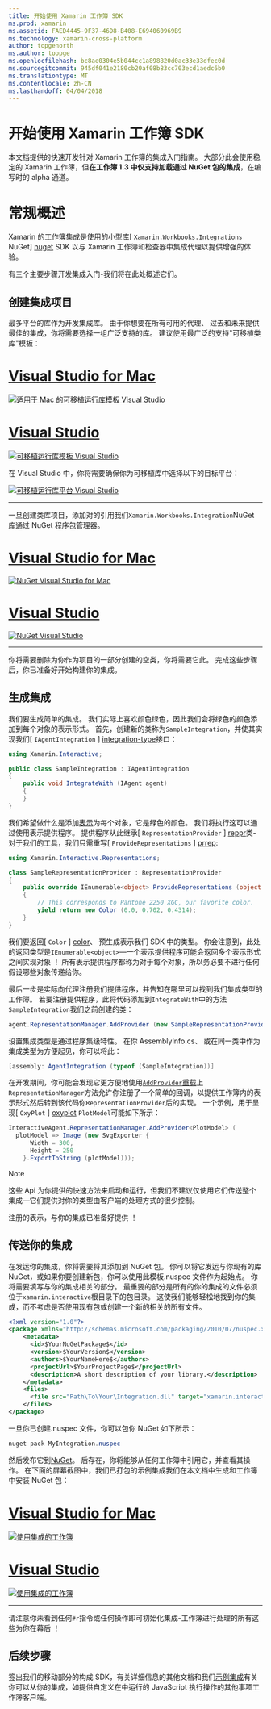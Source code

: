 ```yaml
---
title: 开始使用 Xamarin 工作簿 SDK
ms.prod: xamarin
ms.assetid: FAED4445-9F37-46D8-B408-E694060969B9
ms.technology: xamarin-cross-platform
author: topgenorth
ms.author: toopge
ms.openlocfilehash: bc8ae0304e5b044cc1a898820d0ac33e33dfec0d
ms.sourcegitcommit: 945df041e2180cb20af08b83cc703ecd1aedc6b0
ms.translationtype: MT
ms.contentlocale: zh-CN
ms.lasthandoff: 04/04/2018
---
```

# <a name="getting-started-with-the-xamarin-workbooks-sdk"></a>开始使用 Xamarin 工作簿 SDK

本文档提供的快速开发针对 Xamarin 工作簿的集成入门指南。 大部分此会使用稳定的 Xamarin 工作簿，但**在工作簿 1.3 中仅支持加载通过 NuGet 包的集成**，在编写时的 alpha 通道。

# <a name="general-overview"></a>常规概述

Xamarin 的工作簿集成是使用的小型库[ `Xamarin.Workbooks.Integrations` NuGet] [ nuget] SDK 以与 Xamarin 工作簿和检查器中集成代理以提供增强的体验。

有三个主要步骤开发集成入门-我们将在此处概述它们。

## <a name="creating-the-integration-project"></a>创建集成项目

最多平台的库作为开发集成库。 由于你想要在所有可用的代理、 过去和未来提供最佳的集成，你将需要选择一组广泛支持的库。 建议使用最广泛的支持"可移植类库"模板：

# <a name="visual-studio-for-mactabvsmac"></a>[Visual Studio for Mac](#tab/vsmac)

[![适用于 Mac 的可移植运行库模板 Visual Studio](images/xamarin-studio-pcl.png)](images/xamarin-studio-pcl.png#lightbox)

# <a name="visual-studiotabvswin"></a>[Visual Studio](#tab/vswin)

[![可移植运行库模板 Visual Studio](images/visual-studio-pcl.png)](images/visual-studio-pcl.png#lightbox)

在 Visual Studio 中，你将需要确保你为可移植库中选择以下的目标平台：

[![可移植运行库平台 Visual Studio](images/visual-studio-pcl-platforms.png)](images/visual-studio-pcl-platforms.png#lightbox)

-----

一旦创建类库项目，添加对的引用我们`Xamarin.Workbooks.Integration`NuGet 库通过 NuGet 程序包管理器。

# <a name="visual-studio-for-mactabvsmac"></a>[Visual Studio for Mac](#tab/vsmac)

[![NuGet Visual Studio for Mac](images/xamarin-studio-nuget.png)](images/xamarin-studio-nuget.png#lightbox)

# <a name="visual-studiotabvswin"></a>[Visual Studio](#tab/vswin)

[![NuGet Visual Studio](images/visual-studio-nuget.png)](images/visual-studio-nuget.png#lightbox)

-----

你将需要删除为你作为项目的一部分创建的空类，你将需要它此。 完成这些步骤后，你已准备好开始构建你的集成。

## <a name="building-an-integration"></a>生成集成

我们要生成简单的集成。 我们实际上喜欢颜色绿色，因此我们会将绿色的颜色添加到每个对象的表示形式。 首先，创建新的类称为`SampleIntegration`，并使其实现我们[ `IAgentIntegration` ] [ integration-type]接口：

```csharp
using Xamarin.Interactive;

public class SampleIntegration : IAgentIntegration
{
    public void IntegrateWith (IAgent agent)
    {
    }
}
```

我们希望做什么是添加[表示](~/tools/workbooks/sdk/representations.md)为每个对象，它是绿色的颜色。 我们将执行这可以通过使用表示提供程序。 提供程序从此继承[ `RepresentationProvider` ] [ reppr]类-对于我们的工具，我们只需重写[ `ProvideRepresentations` ] [ prrep]:

```csharp
using Xamarin.Interactive.Representations;

class SampleRepresentationProvider : RepresentationProvider
{
    public override IEnumerable<object> ProvideRepresentations (object obj)
    {
        // This corresponds to Pantone 2250 XGC, our favorite color.
        yield return new Color (0.0, 0.702, 0.4314);
    }
}
```

我们要返回[ `Color` ] [ color]、 预生成表示我们 SDK 中的类型。
你会注意到，此处的返回类型是`IEnumerable<object>`&mdash;一个表示提供程序可能会返回多个表示形式之间实现对象 ！ 所有表示提供程序都称为对于每个对象，所以务必要不进行任何假设哪些对象传递给你。

最后一步是实际向代理注册我们提供程序，并告知在哪里可以找到我们集成类型的工作簿。 若要注册提供程序，此将代码添加到`IntegrateWith`中的方法`SampleIntegration`我们之前创建的类：

```csharp
agent.RepresentationManager.AddProvider (new SampleRepresentationProvider ());
```

设置集成类型是通过程序集级特性。 在你 AssemblyInfo.cs、 或在同一类中作为集成类型为方便起见，你可以将此：

```csharp
[assembly: AgentIntegration (typeof (SampleIntegration))]
````

在开发期间，你可能会发现它更方便地使用[`AddProvider`重载][ addprovider]上`RepresentationManager`方法允许你注册了一个简单的回调，以提供工作簿内的表示形式然后转到该代码你`RepresentationProvider`后的实现。 一个示例，用于呈现[ `OxyPlot` ] [ oxyplot] `PlotModel`可能如下所示：

```csharp
InteractiveAgent.RepresentationManager.AddProvider<PlotModel> (
  plotModel => Image (new SvgExporter {
      Width = 300,
      Height = 250
    }.ExportToString (plotModel)));
```

> [!NOTE]
> 这些 Api 为你提供的快速方法来启动和运行，但我们不建议仅使用它们传送整个集成&mdash;它们提供对你的类型由客户端的处理方式的很少控制。

注册的表示，与你的集成已准备好提供 ！

## <a name="shipping-your-integration"></a>传送你的集成

在发运你的集成，你将需要将其添加到 NuGet 包。
你可以将它发运与你现有的库 NuGet，或如果你要创建新包，你可以使用此模板.nuspec 文件作为起始点。
你将需要填写与你的集成相关的部分。 最重要的部分是所有的你的集成的文件必须位于`xamarin.interactive`根目录下的包目录。 这使我们能够轻松地找到你的集成，而不考虑是否使用现有包或创建一个新的相关的所有文件。

```xml
<?xml version="1.0"?>
<package xmlns="http://schemas.microsoft.com/packaging/2010/07/nuspec.xsd">
    <metadata>
      <id>$YourNuGetPackage$</id>
      <version>$YourVersion$</version>
      <authors>$YourNameHere$</authors>
      <projectUrl>$YourProjectPage$</projectUrl>
      <description>A short description of your library.</description>
    </metadata>
    <files>
      <file src="Path\To\Your\Integration.dll" target="xamarin.interactive" />
    </files>
</package>
```

一旦你已创建.nuspec 文件，你可以包你 NuGet 如下所示：

```csharp
nuget pack MyIntegration.nuspec
```

然后发布它到[NuGet][nugetorg]。 后存在，你将能够从任何工作簿中引用它，并查看其操作。 在下面的屏幕截图中，我们已打包的示例集成我们在本文档中生成和工作簿中安装 NuGet 包：

# <a name="visual-studio-for-mactabvsmac"></a>[Visual Studio for Mac](#tab/vsmac)

[![使用集成的工作簿](images/mac-workbooks-integrated.png)](images/mac-workbooks-integrated.png#lightbox)

# <a name="visual-studiotabvswin"></a>[Visual Studio](#tab/vswin)

[![使用集成的工作簿](images/windows-workbooks-integrated.png)](images/windows-workbooks-integrated.png#lightbox)

-----

请注意你未看到任何`#r`指令或任何操作即可初始化集成-工作簿进行处理的所有这些为你在幕后 ！

## <a name="next-steps"></a>后续步骤

签出我们的移动部分的构成 SDK，有关详细信息的其他文档和我们[示例集成](~/tools/workbooks/samples/index.md)有关你可以从你的集成，如提供自定义在中运行的 JavaScript 执行操作的其他事项工作簿客户端。

[integration-type]: https://developer.xamarin.com/api/type/Xamarin.Interactive.IAgentIntegration/
[repman-api]: https://developer.xamarin.com/api/type/Xamarin.Interactive.Representations.IRepresentationManager/
[color]: https://developer.xamarin.com/api/type/Xamarin.Interactive.Representations.Color/
[xir]: https://developer.xamarin.com/api/namespace/Xamarin.Interactive.Representations/
[reppr]: https://developer.xamarin.com/api/type/Xamarin.Interactive.Representations.RepresentationProvider/
[prrep]: https://developer.xamarin.com/api/member/Xamarin.Interactive.Representations.RepresentationProvider.ProvideRepresentations/p/System.Object/
[nugetorg]: https://nuget.org
[nuget]: https://nuget.org/packages/Xamarin.Workbooks.Integration
[addprovider]: https://developer.xamarin.com/api/member/Xamarin.Interactive.Representations.IRepresentationManager.AddProvider/
[oxyplot]: http://www.oxyplot.org/
